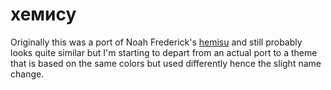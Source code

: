 хемису
======

Originally this was a port of Noah Frederick's [hemisu][hemisu] and still
probably looks quite similar but I'm starting to depart from an actual port to
a theme that is based on the same colors but used differently hence the slight
name change.

[hemisu]: <https://noahfrederick.com/vim-color-scheme-hemisu/>
